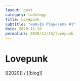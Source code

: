 ```yaml
---
layout: post
category: ludology
title: Lovepunk
subtitle: "<em>In Play</em> #1"
date: 2020-11-15
permalink: 2020/11/15/lovepunk
---
```


# Lovepunk

[[2020]] / [[blog]]